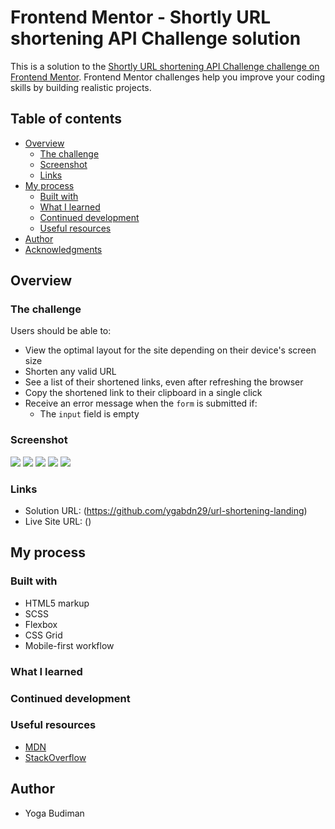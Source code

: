 # Frontend Mentor - Shortly URL shortening API Challenge solution

This is a solution to the [Shortly URL shortening API Challenge challenge on Frontend Mentor](https://www.frontendmentor.io/challenges/url-shortening-api-landing-page-2ce3ob-G). Frontend Mentor challenges help you improve your coding skills by building realistic projects.

## Table of contents

- [Overview](#overview)
  - [The challenge](#the-challenge)
  - [Screenshot](#screenshot)
  - [Links](#links)
- [My process](#my-process)
  - [Built with](#built-with)
  - [What I learned](#what-i-learned)
  - [Continued development](#continued-development)
  - [Useful resources](#useful-resources)
- [Author](#author)
- [Acknowledgments](#acknowledgments)

## Overview

### The challenge

Users should be able to:

- View the optimal layout for the site depending on their device's screen size
- Shorten any valid URL
- See a list of their shortened links, even after refreshing the browser
- Copy the shortened link to their clipboard in a single click
- Receive an error message when the `form` is submitted if:
  - The `input` field is empty

### Screenshot

![](./ss/desktop-design.png)
![](./ss/desktop-active-states.png)
![](./ss/mobile-design.png)
![](./ss/mobile-navigation.png)
![](./ss/mobile-active-states.png)

### Links

- Solution URL: (https://github.com/ygabdn29/url-shortening-landing)
- Live Site URL: ()

## My process

### Built with

- HTML5 markup
- SCSS
- Flexbox
- CSS Grid
- Mobile-first workflow

### What I learned

### Continued development

### Useful resources

- [MDN](https://developer.mozilla.org/en-US/)
- [StackOverflow](https://stackoverflow.com/)

## Author

- Yoga Budiman
